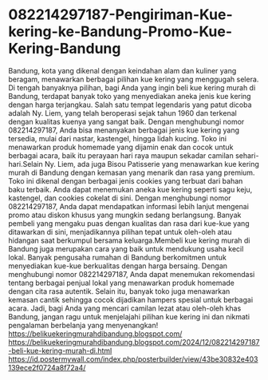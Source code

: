 # 082214297187-Pengiriman-Kue-kering-ke-Bandung-Promo-Kue-Kering-Bandung
Bandung, kota yang dikenal dengan keindahan alam dan kuliner yang beragam, menawarkan berbagai pilihan kue kering yang menggugah selera. Di tengah banyaknya pilihan, bagi Anda yang ingin beli kue kering murah di Bandung, terdapat banyak toko yang menyediakan aneka jenis kue kering dengan harga terjangkau. Salah satu tempat legendaris yang patut dicoba adalah Ny. Liem, yang telah beroperasi sejak tahun 1960 dan terkenal dengan kualitas kuenya yang sangat baik. Dengan menghubungi nomor 082214297187, Anda bisa menanyakan berbagai jenis kue kering yang tersedia, mulai dari nastar, kastengel, hingga lidah kucing. Toko ini menawarkan produk homemade yang dijamin enak dan cocok untuk berbagai acara, baik itu perayaan hari raya maupun sekadar camilan sehari-hari.Selain Ny. Liem, ada juga Bisou Patisserie yang menawarkan kue kering murah di Bandung dengan kemasan yang menarik dan rasa yang premium. Toko ini dikenal dengan berbagai jenis cookies yang terbuat dari bahan baku terbaik. Anda dapat menemukan aneka kue kering seperti sagu keju, kastengel, dan cookies cokelat di sini. Dengan menghubungi nomor 082214297187, Anda dapat mendapatkan informasi lebih lanjut mengenai promo atau diskon khusus yang mungkin sedang berlangsung. Banyak pembeli yang mengaku puas dengan kualitas dan rasa dari kue-kue yang ditawarkan di sini, menjadikannya pilihan tepat untuk oleh-oleh atau hidangan saat berkumpul bersama keluarga.Membeli kue kering murah di Bandung juga merupakan cara yang baik untuk mendukung usaha kecil lokal. Banyak pengusaha rumahan di Bandung berkomitmen untuk menyediakan kue-kue berkualitas dengan harga bersaing. Dengan menghubungi nomor 082214297187, Anda dapat menemukan rekomendasi tentang berbagai penjual lokal yang menawarkan produk homemade dengan cita rasa autentik. Selain itu, banyak toko juga menawarkan kemasan cantik sehingga cocok dijadikan hampers spesial untuk berbagai acara. Jadi, bagi Anda yang mencari camilan lezat atau oleh-oleh khas Bandung, jangan ragu untuk menjelajahi pilihan kue kering ini dan nikmati pengalaman berbelanja yang menyenangkan!
https://belikuekeringmurahdibandung.blogspot.com/
https://belikuekeringmurahdibandung.blogspot.com/2024/12/082214297187-beli-kue-kering-murah-di.html
https://id.postermywall.com/index.php/posterbuilder/view/43be30832e403139ece2f0724a8f72a4/

